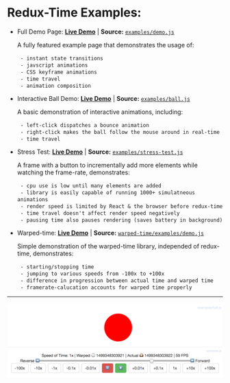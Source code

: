 # Redux-Time Examples:

 - Full Demo Page: [**Live Demo**](https://monadical-sas.github.io/redux-time/examples/demo.html) | **Source:** [`examples/demo.js`](demo.js)
 
    A fully featured example page that demonstrates the usage of:

        - instant state transitions
        - javscript animations
        - CSS keyframe animations
        - time travel
        - animation composition

 - Interactive Ball Demo: [**Live Demo**](https://monadical-sas.github.io/redux-time/examples/ball.html) | **Source:** [`examples/ball.js`](ball.js)
 
    A basic demonstration of interactive animations, including:

        - left-click dispatches a bounce animation
        - right-click makes the ball follow the mouse around in real-time
        - time travel

 - Stress Test: [**Live Demo**](https://monadical-sas.github.io/redux-time/examples/stress-test.html) | **Source:** [`examples/stress-test.js`](stress-test.js)
 
    A frame with a button to incrementally add more elements while watching the frame-rate, demonstrates:

        - cpu use is low until many elements are added
        - library is easily capable of running 1000+ simulatneous animations
        - render speed is limited by React & the browser before redux-time
        - time travel doesn't affect render speed negatively
        - pausing time also pauses rendering (saves battery in background)
    
 - Warped-time: [**Live Demo**](https://monadical-sas.github.io/redux-time/warped-time/examples/demo.html) | **Source:** [`warped-time/examples/demo.js`](../warped-time/examples/demo.js)
 
    Simple demonstration of the warped-time library, independed of redux-time, demonstrates:

        - starting/stopping time
        - jumping to various speeds from -100x to +100x
        - difference in progression between actual time and warped time
        - framerate-calucation accounts for warped time properly 

---

![Ball Demo Screenshot](ball_screenshot.png)
